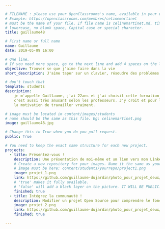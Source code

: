 ```yaml
---

# FILENAME : please use your OpenClassrooms's name, available in your url.
# Example: https://openclassrooms.com/membres/celinemartinet
# must be the name of your file. If file name is celinemartinet.md, title is celinemartinet.
# lowercase, no blank space, Capital case or special character.
title: guillaume48

# First name or full name
name: Guillaume
date: 2019-05-09 16:00

# One line.
# If you need more space, go to the next line and add 4 spaces on the left, as in 'description'.
objective: Trouver se que j'aime faire dans la vie
short_description: J'aime taper sur un clavier, résoudre des problèmes et crée des choses par moi même.

# don't touch that
template: students
description:
    je m'appelle Guillaume, j'ai 22ans et j'ai choisit cette formation car pour un débutant     qui n'a aucune connaissance dans le domaine de l'informatique il es simple de débuter,
    c'est aussi très amusant selon les professeurs. J'y croit et pour la première fois j'ai 
    la motivation de travailler vraiment. 

# image must be located in content/images/students
# name should be the same as this file. Eg: celinemartinet.png
image: guillaume48.jpg

# Change this to True when you do you pull request.
public: True

# You need to keep the exact same structure for each new project.
projects:
  - title: Présentez-vous !
    description: Une présentation de moi-même et un lien vers mon LinkedIn.
    # Create a new repository for your images. Name it the same as your nickname and profile picture.
    # Image must be here: content/students/yourrepo/project1.png
    image: projet_1.png
    link: https://github.com/guillaume-dujardin/photo_pour_projet_deux/issues/1#issuecomment-490882515
    # 'true' makes it fully available.
    # 'false' will add a black layer on the picture. IT WILL BE PUBLIC!
    finished: true
  - title: Intégrez la communauté !
    description: Modifier un projet Open Source pour comprendre le fonctionnement de Git, de Github et des pull requests. 
    image: projet_2.png
    link: https://github.com/guillaume-dujardin/photo_pour_projet_deux/issues/1#issuecomment-490882575
    finished: true
  
---
```

